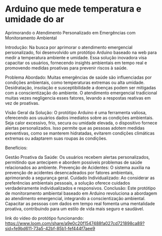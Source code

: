 # Arduino que mede temperatura e umidade do ar

Aprimorando o Atendimento Personalizado em Emergências com Monitoramento Ambiental

Introdução:
Na busca por aprimorar o atendimento emergencial personalizado, foi desenvolvido um protótipo Arduino baseado na web para medir a temperatura ambiente e umidade. 
Essa solução inovadora visa capacitar os usuários, fornecendo insights ambientais em tempo real e promovendo medidas proativas para prevenir riscos à saúde.

Problema Abordado:
Muitas emergências de saúde são influenciadas por condições ambientais, como temperaturas extremas ou alta umidade. Desidratação, insolação e susceptibilidade a doenças 
podem ser mitigadas com a conscientização do ambiente. O atendimento emergencial tradicional muitas vezes negligencia esses fatores, levando a respostas reativas em vez de proativas.

Visão Geral da Solução:
O protótipo Arduino é uma ferramenta valiosa, oferecendo aos usuários dados imediatos sobre as condições ambientais. Seja calor excessivo, frio, secura ou umidade elevada, o dispositivo 
fornece alertas personalizados. Isso permite que as pessoas adotem medidas preventivas, como se manterem hidratadas, evitarem condições climáticas extremas ou adaptarem suas roupas 
às condições.

Benefícios:

Gestão Proativa da Saúde: Os usuários recebem alertas personalizados, permitindo que antecipem e abordem possíveis problemas de saúde relacionados ao ambiente.
Prevenção de Acidentes: O sistema auxilia na prevenção de acidentes desencadeados por fatores ambientais, aprimorando a segurança geral.
Cuidado Individualizado: Ao considerar as preferências ambientais pessoais, a solução oferece cuidados verdadeiramente individualizados e responsivos.
Conclusão:
Este protótipo de monitoramento ambiental baseado em Arduino revoluciona a abordagem ao atendimento emergencial, integrando a conscientização ambiental.
Capacitar as pessoas com dados em tempo real fomenta uma mentalidade proativa, contribuindo para um estilo de vida mais seguro e saudável.


link do vídeo do protótipo funcionando: https://www.loom.com/share/a9e0c20f1547488fa027cd721898ca89?sid=fe9bd611-73a5-42bf-85b1-fef444f7aee9 




